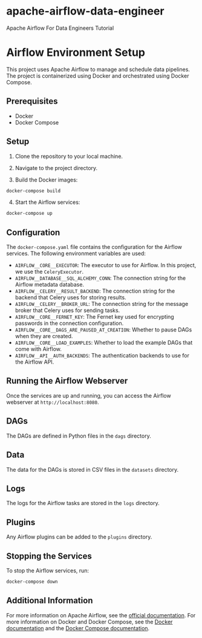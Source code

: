 # apache-airflow-data-engineer

Apache Airflow For Data Engineers Tutorial

# Airflow Environment Setup

This project uses Apache Airflow to manage and schedule data pipelines. The project is containerized using Docker and
orchestrated using Docker Compose.

## Prerequisites

- Docker
- Docker Compose

## Setup

1. Clone the repository to your local machine.

2. Navigate to the project directory.

3. Build the Docker images:

```bash
docker-compose build
```

4. Start the Airflow services:

```bash
docker-compose up
```

## Configuration

The `docker-compose.yaml` file contains the configuration for the Airflow services. The following environment variables
are used:

- `AIRFLOW__CORE__EXECUTOR`: The executor to use for Airflow. In this project, we use the `CeleryExecutor`.
- `AIRFLOW__DATABASE__SQL_ALCHEMY_CONN`: The connection string for the Airflow metadata database.
- `AIRFLOW__CELERY__RESULT_BACKEND`: The connection string for the backend that Celery uses for storing results.
- `AIRFLOW__CELERY__BROKER_URL`: The connection string for the message broker that Celery uses for sending tasks.
- `AIRFLOW__CORE__FERNET_KEY`: The Fernet key used for encrypting passwords in the connection configuration.
- `AIRFLOW__CORE__DAGS_ARE_PAUSED_AT_CREATION`: Whether to pause DAGs when they are created.
- `AIRFLOW__CORE__LOAD_EXAMPLES`: Whether to load the example DAGs that come with Airflow.
- `AIRFLOW__API__AUTH_BACKENDS`: The authentication backends to use for the Airflow API.

## Running the Airflow Webserver

Once the services are up and running, you can access the Airflow webserver at `http://localhost:8080`.

## DAGs

The DAGs are defined in Python files in the `dags` directory.

## Data

The data for the DAGs is stored in CSV files in the `datasets` directory.

## Logs

The logs for the Airflow tasks are stored in the `logs` directory.

## Plugins

Any Airflow plugins can be added to the `plugins` directory.

## Stopping the Services

To stop the Airflow services, run:

```bash
docker-compose down
```

## Additional Information

For more information on Apache Airflow, see the [official documentation](https://airflow.apache.org/docs/). For more
information on Docker and Docker Compose, see the [Docker documentation](https://docs.docker.com/) and
the [Docker Compose documentation](https://docs.docker.com/compose/).
